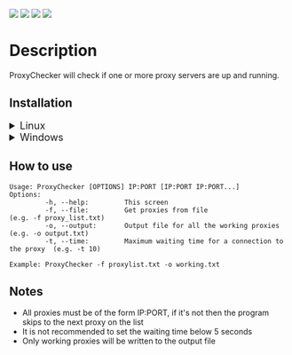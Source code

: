 <!-- Badges -->
[![](https://img.shields.io/github/v/release/ItaiShek/simple-proxy-checker)](https://github.com/ItaiShek/simple-proxy-checker/releases)
![](https://img.shields.io/github/downloads/ItaiShek/simple-proxy-checker/total?color=red)
[![](https://img.shields.io/github/issues/ItaiShek/simple-proxy-checker?color=yellow)](https://github.com/ItaiShek/simple-proxy-checker/issues)
[![](https://img.shields.io/github/license/ItaiShek/simple-proxy-checker?label=license&color=green)](https://github.com/ItaiShek/simple-proxy-checker/blob/main/LICENSE)

# Description
ProxyChecker will check if one or more proxy servers are up and running.

## Installation

<details>

<summary style="font-size:large">Linux</summary>

#### Method 1: Using curl 

```bash
sudo curl -L https://github.com/ItaiShek/simple-proxy-checker/releases/download/v1.1.0/ProxyChecker -o /usr/local/bin/ProxyChecker
sudo chmod a+rx /usr/local/bin/ProxyChecker
```

#### Method 2: Using wget

```bash
sudo wget https://github.com/ItaiShek/simple-proxy-checker/releases/download/v1.1.0/ProxyChecker -O /usr/local/bin/ProxyChecker
sudo chmod a+rx /usr/local/bin/ProxyChecker
```

#### Method 3: Direct download

Download it from **[here](https://github.com/ItaiShek/simple-proxy-checker/releases/download/v1.1.0/ProxyChecker)**.


#### Method 4: Clone repository

```bash
git clone https://github.com/ItaiShek/simple-proxy-checker.git && cd simple-proxy-checker
sudo chmod a+rx ProxyChecker
```


</details>



<details>

<summary style="font-size:large">Windows</summary>

#### Direct download

Download it from **[here](https://github.com/ItaiShek/simple-proxy-checker/releases/download/v1.1.0/ProxyChecker.exe)**.

</details>

## How to use
```
Usage: ProxyChecker [OPTIONS] IP:PORT [IP:PORT IP:PORT...]
Options:
         -h, --help:         This screen
         -f, --file:         Get proxies from file                               (e.g. -f proxy_list.txt)
         -o, --output:       Output file for all the working proxies             (e.g. -o output.txt)
         -t, --time:         Maximum waiting time for a connection to the proxy  (e.g. -t 10)

Example: ProxyChecker -f proxylist.txt -o working.txt
```

## Notes
* All proxies must be of the form IP:PORT, if it's not then the program skips to the next proxy on the list
* It is not recommended to set the waiting time below 5 seconds
* Only working proxies will be written to the output file

